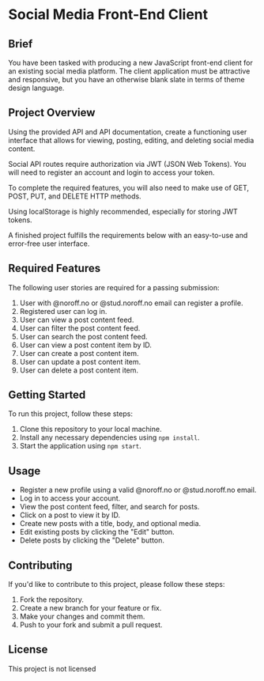 # Social Media Front-End Client

## Brief

You have been tasked with producing a new JavaScript front-end client for an existing social media platform. The client application must be attractive and responsive, but you have an otherwise blank slate in terms of theme design language.

## Project Overview

Using the provided API and API documentation, create a functioning user interface that allows for viewing, posting, editing, and deleting social media content.

Social API routes require authorization via JWT (JSON Web Tokens). You will need to register an account and login to access your token.

To complete the required features, you will also need to make use of GET, POST, PUT, and DELETE HTTP methods.

Using localStorage is highly recommended, especially for storing JWT tokens.

A finished project fulfills the requirements below with an easy-to-use and error-free user interface.

## Required Features

The following user stories are required for a passing submission:

1. User with @noroff.no or @stud.noroff.no email can register a profile.
2. Registered user can log in.
3. User can view a post content feed.
4. User can filter the post content feed.
5. User can search the post content feed.
6. User can view a post content item by ID.
7. User can create a post content item.
8. User can update a post content item.
9. User can delete a post content item.

## Getting Started

To run this project, follow these steps:

1. Clone this repository to your local machine.
2. Install any necessary dependencies using `npm install`.
3. Start the application using `npm start`.

## Usage

- Register a new profile using a valid @noroff.no or @stud.noroff.no email.
- Log in to access your account.
- View the post content feed, filter, and search for posts.
- Click on a post to view it by ID.
- Create new posts with a title, body, and optional media.
- Edit existing posts by clicking the "Edit" button.
- Delete posts by clicking the "Delete" button.

## Contributing

If you'd like to contribute to this project, please follow these steps:

1. Fork the repository.
2. Create a new branch for your feature or fix.
3. Make your changes and commit them.
4. Push to your fork and submit a pull request.

## License

This project is not licensed
